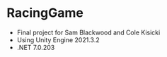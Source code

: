 # RacingGame
- Final project for Sam Blackwood and Cole Kisicki
- Using Unity Engine 2021.3.2
- .NET 7.0.203